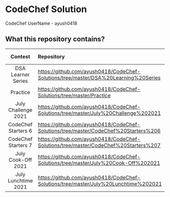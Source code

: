 # CodeChef Solution

CodeChef UserName - ayush0418

## What this repository contains?

Contest  |  Repository  |  Contest Code
:-------:  |  :----------  |  :------------:
DSA Learner Series | https://github.com/ayush0418/CodeChef-Solutions/tree/master/DSA%20Learning%20Series | LEARNDSA
Practice  | https://github.com/ayush0418/CodeChef-Solutions/tree/master/Practice | PRACTICE
July Challenge 2021 | https://github.com/ayush0418/CodeChef-Solutions/tree/master/July%20Challenge%202021 | JULY21C
CodeChef Starters 6 | https://github.com/ayush0418/CodeChef-Solutions/tree/master/CodeChef%20Starters%206 | START6C
CodeChef Starters 7 | https://github.com/ayush0418/CodeChef-Solutions/tree/master/CodeChef%20Starters%207 | START7C
July Cook-Off 2021  | https://github.com/ayush0418/CodeChef-Solutions/tree/master/July%20Cook-Off%202021  | COOK131C
July Lunchtime 2021 | https://github.com/ayush0418/CodeChef-Solutions/tree/master/July%20Lunchtime%202021 | LTIME98C
